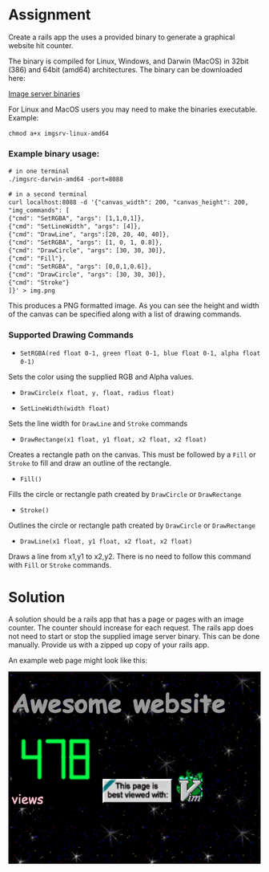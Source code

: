 # Assignment

Create a rails app the uses a provided binary to generate a graphical website hit counter.

The binary is compiled for Linux, Windows, and Darwin (MacOS) in 32bit (386) and 64bit (amd64) architectures.  The binary can be downloaded here:

[Image server binaries](https://github.com/skipio-corp/backend-test/releases)

For Linux and MacOS users you may need to make the binaries executable.  Example:

```
chmod a+x imgsrv-linux-amd64
```

### Example binary usage:

```
# in one terminal
./imgsrc-darwin-amd64 -port=8088
```

```
# in a second terminal
curl localhost:8088 -d '{"canvas_width": 200, "canvas_height": 200, "img_commands": [
{"cmd": "SetRGBA", "args": [1,1,0,1]},
{"cmd": "SetLineWidth", "args": [4]},
{"cmd": "DrawLine", "args":[20, 20, 40, 40]},
{"cmd": "SetRGBA", "args": [1, 0, 1, 0.8]},
{"cmd": "DrawCircle", "args": [30, 30, 30]},
{"cmd": "Fill"},
{"cmd": "SetRGBA", "args": [0,0,1,0.6]},
{"cmd": "DrawCircle", "args": [30, 30, 30]},
{"cmd": "Stroke"}
]}' > img.png
```

This produces a PNG formatted image.  As you can see the height and width of the canvas can be specified along with a list of drawing commands.

### Supported Drawing Commands

- `SetRGBA(red float 0-1, green float 0-1, blue float 0-1, alpha float 0-1)`

Sets the color using the supplied RGB and Alpha values.

- `DrawCircle(x float, y, float, radius float)`

- `SetLineWidth(width float)`

Sets the line width for `DrawLine` and `Stroke` commands

- `DrawRectange(x1 float, y1 float, x2 float, x2 float)`

Creates a rectangle path on the canvas.  This must be followed by a `Fill` or `Stroke` to fill and draw an outline of the rectangle.

- `Fill()`

Fills the circle or rectangle path created by `DrawCircle` or `DrawRectange`

- `Stroke()`

Outlines the circle or rectangle path created by `DrawCircle` or `DrawRectange`

- `DrawLine(x1 float, y1 float, x2 float, x2 float)`

Draws a line from x1,y1 to x2,y2.  There is no need to follow this command with `Fill` or `Stroke` commands.

# Solution

A solution should be a rails app that has a page or pages with an image counter.  The counter should increase for each request.  The rails app does not need to start or stop the supplied image server binary.  This can be done manually.  Provide us with a zipped up copy of your rails app.

An example web page might look like this:

![example](example.png)
